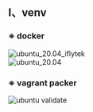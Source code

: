 ## Ⅰ、venv

### ※ docker
![ubuntu_20.04_iflytek](https://github.com/jianshengqi/artifact/workflows/ubuntu_18.04_iflytek/badge.svg)  
![ubuntu_20.04](https://github.com/jianshengqi/artifact/workflows/ubuntu_20.04/badge.svg)
### ※ vagrant packer
![ubuntu validate](https://github.com/jianshengqi/artifact/workflows/packer/badge.svg)
